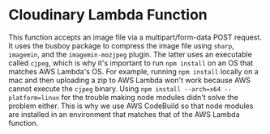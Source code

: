 # Cloudinary Lambda Function

This function accepts an image file via a multipart/form-data POST request. It uses the busboy package to compress the image file using `sharp`, `imagemin`, and the `imagemin-mozjpeg` plugin. The latter uses an executable called `cjpeg`, which is why it's important to run `npm install` on an OS that matches AWS Lambda's OS. For example, running `npm install` locally on a mac and then uploading a zip to AWS Lambda won't work because AWS cannot execute the `cjpeg` binary. Using `npm install --arch=x64 --platform=linux` for the trouble making node modules didn't solve the problem either. This is why we use AWS CodeBuild so that node modules are installed in an environment that matches that of the AWS Lambda function.
